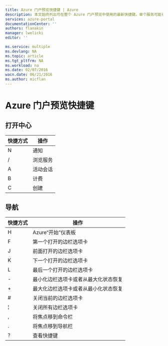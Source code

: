```yaml
---
title: Azure 门户预览快捷键 | Azure
description: 本文始终列出可在整个 Azure 门户预览中使用的最新快捷键。单个服务可能有其自身的专用快捷键。
services: azure-portal
documentationCenter: ''
authors: flanakin
manager: lwelicki
editor: ''

ms.service: multiple
ms.devlang: NA
ms.topic: article
ms.tgt_pltfrm: NA
ms.workload: na
ms.date: 02/07/2016
wacn.date: 06/21/2016
ms.author: micflan
---
```


# Azure 门户预览快捷键

## 打开中心

| 快捷方式 | 操作 |
|--------|----------|
| N | 通知 |
| / | 浏览服务 |
| A | 活动会话 |
| B | 计费 |
| C | 创建 |

## 导航

| 快捷方式 | 操作 |
|--------|----------|
| H | Azure“开始”仪表板 |
| F | 第一个打开的边栏选项卡 |
| J | 前面打开的边栏选项卡 |
| K | 下一个打开的边栏选项卡 |
| L | 最后一个打开的边栏选项卡 |
| - | 最小化边栏选项卡或者从最大化状态恢复 |
| + | 最大化边栏选项卡或者从最小化状态恢复 |
| # | 关闭当前的边栏选项卡 |
| ¦ | 关闭所有边栏选项卡 |
| , | 将焦点移到命令栏 |
| . | 将焦点移到导航栏 |
| ? | 查看快捷键 |

<!---HONumber=Mooncake_0613_2016-->